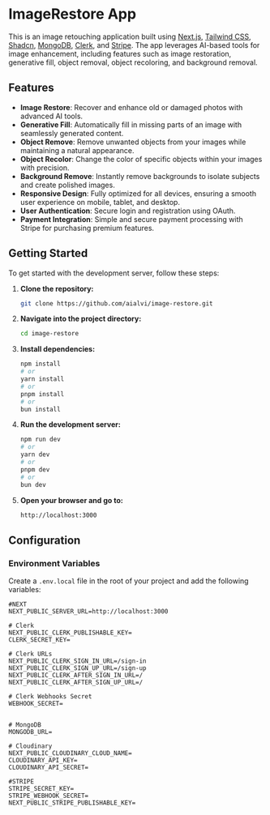 # ImageRestore App

This is an image retouching application built using [Next.js](https://nextjs.org/), [Tailwind CSS](https://tailwindcss.com/), [Shadcn](https://github.com/shadcn), [MongoDB](https://www.mongodb.com/products/platform/atlas-database), [Clerk](https://clerk.com/), and [Stripe](https://stripe.com/). The app leverages AI-based tools for image enhancement, including features such as image restoration, generative fill, object removal, object recoloring, and background removal.

## Features

- **Image Restore**: Recover and enhance old or damaged photos with advanced AI tools.
- **Generative Fill**: Automatically fill in missing parts of an image with seamlessly generated content.
- **Object Remove**: Remove unwanted objects from your images while maintaining a natural appearance.
- **Object Recolor**: Change the color of specific objects within your images with precision.
- **Background Remove**: Instantly remove backgrounds to isolate subjects and create polished images.
- **Responsive Design**: Fully optimized for all devices, ensuring a smooth user experience on mobile, tablet, and desktop.
- **User Authentication**: Secure login and registration using OAuth.
- **Payment Integration**: Simple and secure payment processing with Stripe for purchasing premium features.

## Getting Started

To get started with the development server, follow these steps:

1. **Clone the repository:**

    ```bash
    git clone https://github.com/aialvi/image-restore.git
    ```

2. **Navigate into the project directory:**

    ```bash
    cd image-restore
    ```

3. **Install dependencies:**

    ```bash
    npm install
    # or
    yarn install
    # or
    pnpm install
    # or
    bun install
    ```

4. **Run the development server:**

    ```bash
    npm run dev
    # or
    yarn dev
    # or
    pnpm dev
    # or
    bun dev
    ```

5. **Open your browser and go to:**

    ```bash
    http://localhost:3000
    ```

## Configuration

### Environment Variables

Create a `.env.local` file in the root of your project and add the following variables:

```env
#NEXT
NEXT_PUBLIC_SERVER_URL=http://localhost:3000

# Clerk
NEXT_PUBLIC_CLERK_PUBLISHABLE_KEY=
CLERK_SECRET_KEY=

# Clerk URLs
NEXT_PUBLIC_CLERK_SIGN_IN_URL=/sign-in
NEXT_PUBLIC_CLERK_SIGN_UP_URL=/sign-up
NEXT_PUBLIC_CLERK_AFTER_SIGN_IN_URL=/
NEXT_PUBLIC_CLERK_AFTER_SIGN_UP_URL=/

# Clerk Webhooks Secret
WEBHOOK_SECRET=


# MongoDB
MONGODB_URL=

# Cloudinary
NEXT_PUBLIC_CLOUDINARY_CLOUD_NAME=
CLOUDINARY_API_KEY=
CLOUDINARY_API_SECRET=

#STRIPE
STRIPE_SECRET_KEY=
STRIPE_WEBHOOK_SECRET=
NEXT_PUBLIC_STRIPE_PUBLISHABLE_KEY=
